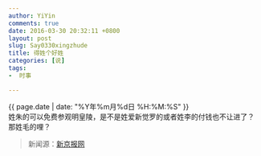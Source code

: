 ```yaml
---
author: YiYin
comments: true
date: 2016-03-30 20:32:11 +0800
layout: post
slug: Say0330xingzhude
title: 得姓个好姓
categories: [说]
tags:
-  时事

---
```

<div class="saying">
<div class="timestamp">{{ page.date | date: "%Y年%m月%d日 %H:%M:%S" }}</div>
姓朱的可以免费参观明皇陵，是不是姓爱新觉罗的或者姓李的付钱也不让进了？<br/>
那姓毛的哩？<br/>
<blockquote>新闻源：<a href="http://www.bjnews.com.cn/news/2016/03/30/398655.html">新京报网</a></blockquote>
</div>